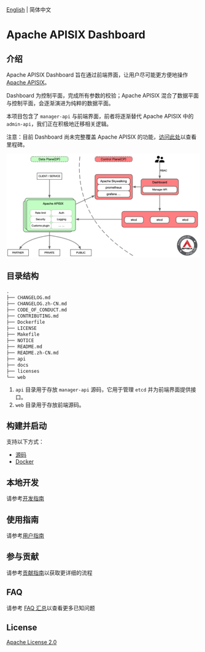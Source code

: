 <!--
#
# Licensed to the Apache Software Foundation (ASF) under one or more
# contributor license agreements.  See the NOTICE file distributed with
# this work for additional information regarding copyright ownership.
# The ASF licenses this file to You under the Apache License, Version 2.0
# (the "License"); you may not use this file except in compliance with
# the License.  You may obtain a copy of the License at
#
#     http://www.apache.org/licenses/LICENSE-2.0
#
# Unless required by applicable law or agreed to in writing, software
# distributed under the License is distributed on an "AS IS" BASIS,
# WITHOUT WARRANTIES OR CONDITIONS OF ANY KIND, either express or implied.
# See the License for the specific language governing permissions and
# limitations under the License.
#
-->

[English](./README.md) | 简体中文

# Apache APISIX Dashboard

## 介绍

Apache APISIX Dashboard 旨在通过前端界面，让用户尽可能更方便地操作 [Apache APISIX](https://github.com/apache/apisix)。

Dashboard 为控制平面，完成所有参数的校验；Apache APISIX 混合了数据平面与控制平面，会逐渐演进为纯粹的数据平面。

本项目包含了 `manager-api` 与前端界面，前者将逐渐替代 Apache APISIX 中的 `admin-api`，我们正在积极地迁移相关逻辑。

注意：目前 Dashboard 尚未完整覆盖 Apache APISIX 的功能，[访问此处](https://github.com/apache/apisix-dashboard/milestones)以查看里程碑。

![architecture](./docs/images/architecture.png)

## 目录结构

```
.
├── CHANGELOG.md
├── CHANGELOG.zh-CN.md
├── CODE_OF_CONDUCT.md
├── CONTRIBUTING.md
├── Dockerfile
├── LICENSE
├── Makefile
├── NOTICE
├── README.md
├── README.zh-CN.md
├── api
├── docs
├── licenses
└── web
```

1. `api` 目录用于存放 `manager-api` 源码，它用于管理 `etcd` 并为前端界面提供接口。
2. `web` 目录用于存放前端源码。

## 构建并启动

支持以下方式：

- [源码](./docs/deploy.zh-CN.md)
- [Docker](./docs/deploy-with-docker.zh-CN.md)

## 本地开发

请参考[开发指南](./docs/develop.zh-CN.md)

## 使用指南

请参考[用户指南](./docs/USER_GUIDE.zh-CN.md)

## 参与贡献

请参考[贡献指南](./CONTRIBUTING.md)以获取更详细的流程

## FAQ

请参考 [FAQ 汇总](./docs/FAQ.zh-CN.md)以查看更多已知问题

## License

[Apache License 2.0](./LICENSE)
